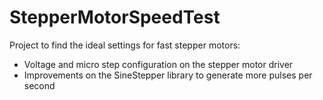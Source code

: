 # StepperMotorSpeedTest
Project to find the ideal settings for fast stepper motors:
- Voltage and micro step configuration on the stepper motor driver
- Improvements on the SineStepper library to generate more pulses per second
